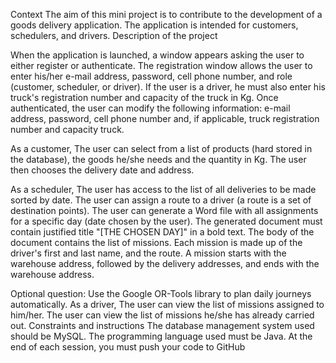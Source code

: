 Context
The aim of this mini project is to contribute to the development of a goods delivery application. The
application is intended for customers, schedulers, and drivers.
Description of the project

When the application is launched, a window appears asking the user to either register or
authenticate.
The registration window allows the user to enter his/her e-mail address, password, cell phone
number, and role (customer, scheduler, or driver). If the user is a driver, he must also enter his
truck's registration number and capacity of the truck in Kg.
Once authenticated, the user can modify the following information: e-mail address, password, cell
phone number and, if applicable, truck registration number and capacity truck.


As a customer,
The user can select from a list of products (hard stored in the database), the goods he/she needs
and the quantity in Kg. The user then chooses the delivery date and address.


As a scheduler,
The user has access to the list of all deliveries to be made sorted by date. The user can assign a route
to a driver (a route is a set of destination points). The user can generate a Word file with all
assignments for a specific day (date chosen by the user). The generated document must contain
justified title "[THE CHOSEN DAY]" in a bold text. The body of the document contains the list of
missions. Each mission is made up of the driver's first and last name, and the route. A mission starts
with the warehouse address, followed by the delivery addresses, and ends with the warehouse
address.

Optional question: Use the Google OR-Tools library to plan daily journeys automatically.
As a driver,
The user can view the list of missions assigned to him/her.
The user can view the list of missions he/she has already carried out.
Constraints and instructions
The database management system used should be MySQL.
The programming language used must be Java.
At the end of each session, you must push your code to GitHub
